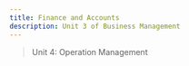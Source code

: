 ```yaml
---
title: Finance and Accounts
description: Unit 3 of Business Management
---
```

> Unit 4: Operation Management
